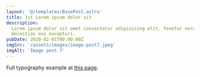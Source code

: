 ```yaml
---
layout: '@/templates/BasePost.astro'
title: 1st Lorem ipsum dolor sit
description:
  Lorem ipsum dolor sit amet consectetur adipisicing elit. Tenetur vero esse non
  molestias eos excepturi.
pubDate: 2020-02-01T00:00:00Z
imgSrc: '/assets/images/image-post7.jpeg'
imgAlt: 'Image post 7'
---
```


Full typography example at [this page](./sixth-post).
